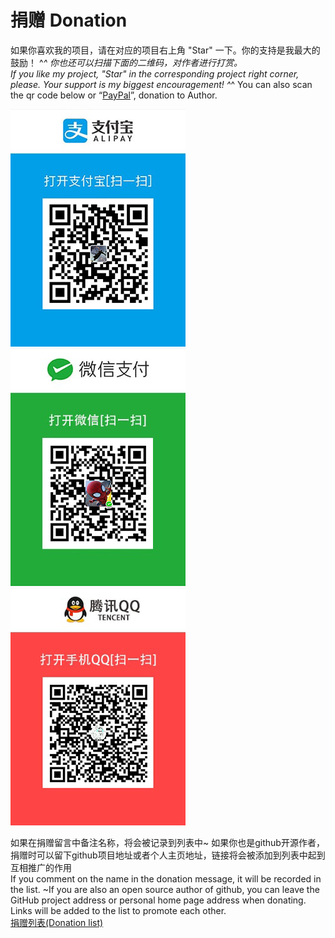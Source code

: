 # 捐赠 Donation
如果你喜欢我的项目，请在对应的项目右上角 "Star" 一下。你的支持是我最大的鼓励！ ^_^
你也还可以扫描下面的二维码，对作者进行打赏。  
If you like my project, "Star" in the corresponding project right corner, please. Your support is my biggest encouragement! ^_^
You can also scan the qr code below or “[PayPal](https://www.paypal.com/cgi-bin/webscr?cmd=_s-xclick&hosted_button_id=334PPRBZTY3J8&source=url)”, donation to Author.

![](https://raw.githubusercontent.com/xuelongqy/donation/master/pay_alipay.jpg?raw=true) ![](https://raw.githubusercontent.com/xuelongqy/donation/master/pay_wxpay.jpg?raw=true) ![](https://raw.githubusercontent.com/xuelongqy/donation/master/pay_tencent.jpg?raw=true)

如果在捐赠留言中备注名称，将会被记录到列表中~ 如果你也是github开源作者，捐赠时可以留下github项目地址或者个人主页地址，链接将会被添加到列表中起到互相推广的作用  
If you comment on the name in the donation message, it will be recorded in the list. ~If you are also an open source author of github, you can leave the GitHub project address or personal home page address when donating. Links will be added to the list to promote each other.  
[捐赠列表(Donation list)](https://github.com/xuelongqy/donation/blob/master/DONATIONLIST.md)
